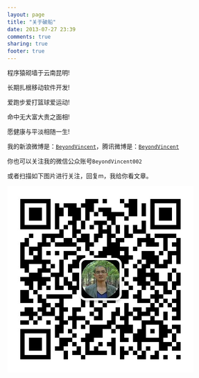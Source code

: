 ```yaml
---
layout: page
title: "关于破船"
date: 2013-07-27 23:39
comments: true
sharing: true
footer: true
---
```

程序猿砌墙于云南昆明!

长期扎根移动软件开发!

爱跑步爱打篮球爱运动!

命中无大富大贵之面相!

愿健康与平淡相随一生!


我的新浪微博是：[`BeyondVincent`](http://www.weibo.com/beyondvincent)，腾讯微博是：[`BeyondVincent`](http://t.qq.com/beyondvincent)

你也可以关注我的微信公众账号`BeyondVincent002`

或者扫描如下图片进行关注，回复m，我给你看文章。

![](/images/2013/11/qrcode_bv.jpg)


